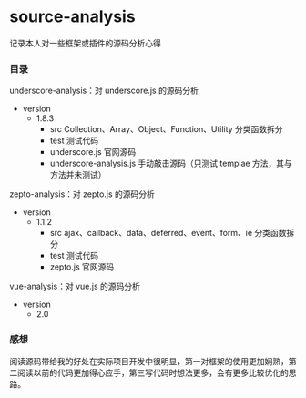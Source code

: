 # source-analysis
记录本人对一些框架或插件的源码分析心得

### 目录
underscore-analysis：对 underscore.js 的源码分析
- version
	 - 1.8.3
	 	  - src Collection、Array、Object、Function、Utility 分类函数拆分
		  - test 测试代码
		  - underscore.js 官网源码
	      - underscore-analysis.js 手动敲击源码（只测试 templae 方法，其与方法并未测试）
 
zepto-analysis：对 zepto.js 的源码分析
- version
     - 1.1.2
          - src ajax、callback、data、deferred、event、form、ie 分类函数拆分
          - test 测试代码
          - zepto.js 官网源码

vue-analysis：对 vue.js 的源码分析
- version
     - 2.0

### 感想
阅读源码带给我的好处在实际项目开发中很明显，第一对框架的使用更加娴熟，第二阅读以前的代码更加得心应手，第三写代码时想法更多，会有更多比较优化的思路。
